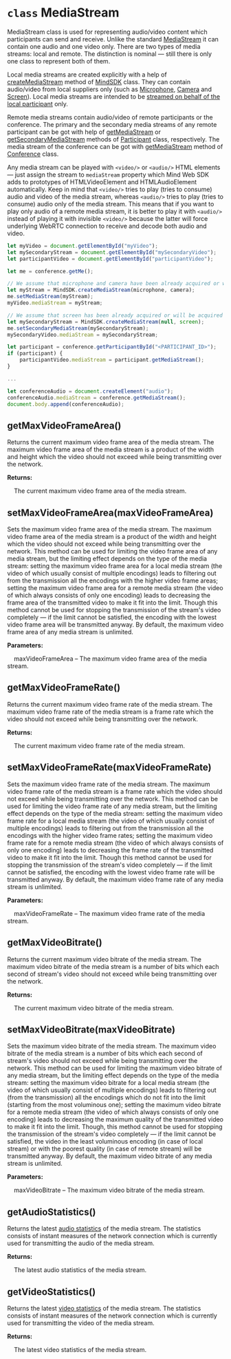 # `class` MediaStream

MediaStream class is used for representing audio/video content which participants can send and receive. Unlike the
standard [MediaStream](https://developer.mozilla.org/en-US/docs/Web/API/MediaStream) it can contain one audio and one
video only. There are two types of media streams: local and remote. The distinction is nominal — still there is only
one class to represent both of them.

Local media streams are created explicitly with a help of
[createMediaStream](MindSDK.md#static-createmediastreamaudiosupplier-videosupplier) method of [MindSDK](MindSDK.md)
class. They can contain audio/video from local suppliers only (such as [Microphone](Microphone), [Camera](Camera)
and [Screen](Screen)). Local media streams are intended to be
[streamed on behalf of the local participant](Me.md#setmediastreamstream) only.

Remote media streams contain audio/video of remote participants or the conference. The primary and the secondary media
streams of any remote participant can be got with help of [getMediaStream](Participant.md#getmediastream) or
[getSecondaryMediaStream](Participant.md#getsecondarymediastream) methods of [Participant](Participant.md) class,
respectively. The media stream of the conference can be got with [getMediaStream](Conference.md#getmediastream) method
 of [Conference](Conference.md) class.

Any media stream can be played with `<video/>` or `<audio/>` HTML elements — just assign the stream to `mediaStream`
property which Mind Web SDK adds to prototypes of HTMLVideoElement and HTMLAudioElement automatically. Keep in mind
that `<video/>` tries to play (tries to consume) audio and video of the media stream, whereas `<audio/>` tries to play
(tries to consume) audio only of the media stream. This means that if you want to play only audio of a remote media
stream, it is better to play it with `<audio/>` instead of playing it with invisible `<video/>` because the latter will
force underlying WebRTC connection to receive and decode both audio and video.

```javascript
let myVideo = document.getElementById("myVideo");
let mySecondaryStream = document.getElementById("mySecondaryVideo");
let participantVideo = document.getElementById("participantVideo");

let me = conference.getMe();

// We assume that microphone and camera have been already acquired or will be acquired later
let myStream = MindSDK.createMediaStream(microphone, camera);
me.setMediaStream(myStream);
myVideo.mediaStream = myStream;

// We assume that screen has been already acquired or will be acquired later
let mySecondaryStream = MindSDK.createMediaStream(null, screen);
me.setSecondaryMediaStream(mySecondaryStream);
mySecondaryVideo.mediaStream = mySecondaryStream;

let participant = conference.getParticipantById("<PARTICIPANT_ID>");
if (participant) {
    participantVideo.mediaStream = participant.getMediaStream();
}

...

let conferenceAudio = document.createElement("audio");
conferenceAudio.mediaStream = conference.getMediaStream();
document.body.append(conferenceAudio);
```

## getMaxVideoFrameArea()

Returns the current maximum video frame area of the media stream. The maximum video frame area of the media stream is a
product of the width and height which the video should not exceed while being transmitting over the network.

**Returns:**

&nbsp;&nbsp;&nbsp;&nbsp;The current maximum video frame area of the media stream.

## setMaxVideoFrameArea(maxVideoFrameArea)

Sets the maximum video frame area of the media stream. The maximum video frame area of the media stream is a product of
the width and height which the video should not exceed while being transmitting over the network. This method can be
used for limiting the video frame area of any media stream, but the limiting effect depends on the type of the media
stream: setting the maximum video frame area for a local media stream (the video of which usually consist of multiple
encodings) leads to filtering out from the transmission all the encodings with the higher video frame areas; setting
the maximum video frame area for a remote media stream (the video of which always consists of only one encoding) leads
to decreasing the frame area of the transmitted video to make it fit into the limit. Though this method cannot be used
for stopping the transmission of the stream's video completely — if the limit cannot be satisfied, the encoding with
the lowest video frame area will be transmitted anyway. By default, the maximum video frame area of any media stream is
unlimited.

**Parameters:**

&nbsp;&nbsp;&nbsp;&nbsp;maxVideoFrameArea – The maximum video frame area of the media stream.

## getMaxVideoFrameRate()

Returns the current maximum video frame rate of the media stream. The maximum video frame rate of the media stream is a
frame rate which the video should not exceed while being transmitting over the network.

**Returns:**

&nbsp;&nbsp;&nbsp;&nbsp;The current maximum video frame rate of the media stream.

## setMaxVideoFrameRate(maxVideoFrameRate)

Sets the maximum video frame rate of the media stream. The maximum video frame rate of the media stream is a frame rate
which the video should not exceed while being transmitting over the network. This method can be used for limiting the
video frame rate of any media stream, but the limiting effect depends on the type of the media stream: setting the
maximum video frame rate for a local media stream (the video of which usually consist of multiple encodings) leads to
filtering out from the transmission all the encodings with the higher video frame rates; setting the maximum video
frame rate for a remote media stream (the video of which always consists of only one encoding) leads to decreasing the
frame rate of the transmitted video to make it fit into the limit. Though this method cannot be used for stopping the
transmission of the stream's video completely — if the limit cannot be satisfied, the encoding with the lowest video
frame rate will be transmitted anyway. By default, the maximum video frame rate of any media stream is unlimited.

**Parameters:**

&nbsp;&nbsp;&nbsp;&nbsp;maxVideoFrameRate – The maximum video frame rate of the media stream.

## getMaxVideoBitrate()

Returns the current maximum video bitrate of the media stream. The maximum video bitrate of the media stream is a
number of bits which each second of stream's video should not exceed while being transmitting over the network.

**Returns:**

&nbsp;&nbsp;&nbsp;&nbsp;The current maximum video bitrate of the media stream.

## setMaxVideoBitrate(maxVideoBitrate)

Sets the maximum video bitrate of the media stream. The maximum video bitrate of the media stream is a number of bits
which each second of stream's video should not exceed while being transmitting over the network. This method can be
used for limiting the maximum video bitrate of any media stream, but the limiting effect depends on the type of the
media stream: setting the maximum video bitrate for a local media stream (the video of which usually consist of
multiple encodings) leads to filtering out (from the transmission) all the encodings which do not fit into the limit
(starting from the most voluminous one); setting the maximum video bitrate for a remote media stream (the video of
which always consists of only one encoding) leads to decreasing the maximum quality of the transmitted video to make it
fit into the limit. Though, this method cannot be used for stopping the transmission of the stream's video completely —
if the limit cannot be satisfied, the video in the least voluminous encoding (in case of local stream) or with the
poorest quality (in case of remote stream) will be transmitted anyway. By default, the maximum video bitrate of any
media stream is unlimited.

**Parameters:**

&nbsp;&nbsp;&nbsp;&nbsp;maxVideoBitrate – The maximum video bitrate of the media stream.

## getAudioStatistics()

Returns the latest [audio statistics](MediaStreamAudioStatistics.md) of the media stream. The statistics consists of
instant measures of the network connection which is currently used for transmitting the audio of the media stream.

**Returns:**

&nbsp;&nbsp;&nbsp;&nbsp;The latest audio statistics of the media stream.

## getVideoStatistics()

Returns the latest [video statistics](MediaStreamVideoStatistics.md) of the media stream. The statistics consists of
instant measures of the network connection which is currently used for transmitting the video of the media stream.

**Returns:**

&nbsp;&nbsp;&nbsp;&nbsp;The latest video statistics of the media stream.
